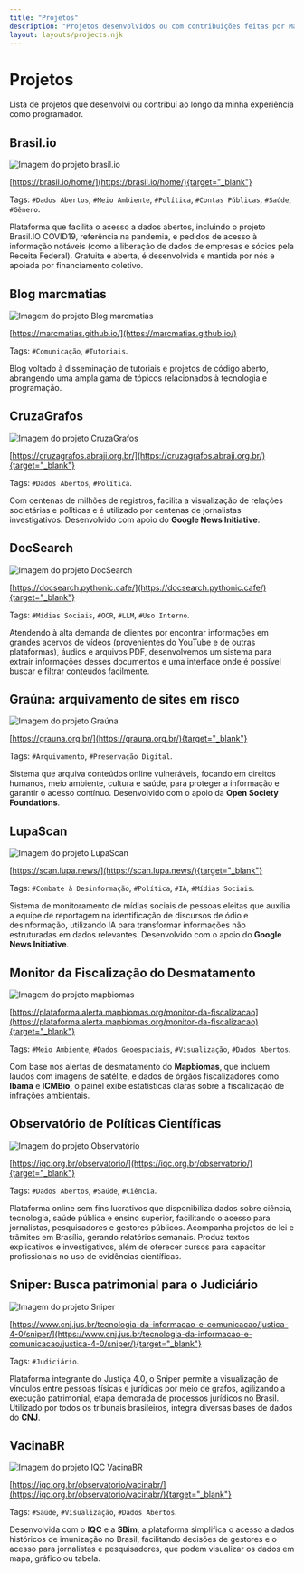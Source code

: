 ```yaml
---
title: "Projetos"
description: "Projetos desenvolvidos ou com contribuições feitas por Marcel Marques."
layout: layouts/projects.njk
---
```


# Projetos

Lista de projetos que desenvolvi ou contribuí ao longo da minha experiência como programador.

## Brasil.io

![Imagem do projeto brasil.io](/assets/images/content/projects/brasil-io.png)

[https://brasil.io/home/](https://brasil.io/home/){target="_blank"}

Tags: `#Dados Abertos`, `#Meio Ambiente`, `#Política`, `#Contas Públicas`, `#Saúde`, `#Gênero`.

Plataforma que facilita o acesso a dados abertos, incluindo o projeto Brasil.IO COVID19, referência na pandemia, e pedidos de acesso à informação notáveis (como a liberação de dados de empresas e sócios pela Receita Federal). Gratuita e aberta, é desenvolvida e mantida por nós e apoiada por financiamento coletivo.

## Blog marcmatias

![Imagem do projeto Blog marcmatias](/assets/images/content/projects/blogmarcmatias.png)

[https://marcmatias.github.io/](https://marcmatias.github.io/)

Tags: `#Comunicação`, `#Tutoriais`.

Blog voltado à disseminação de tutoriais e projetos de código aberto, abrangendo uma ampla gama de tópicos relacionados à tecnologia e programação.

## CruzaGrafos

![Imagem do projeto CruzaGrafos](/assets/images/content/projects/cruzagrafos.png)

[https://cruzagrafos.abraji.org.br/](https://cruzagrafos.abraji.org.br/){target="_blank"}

Tags: `#Dados Abertos`, `#Política`.

Com centenas de milhões de registros, facilita a visualização de relações societárias e políticas e é utilizado por centenas de jornalistas investigativos. Desenvolvido com apoio do **Google News Initiative**.

## DocSearch

![Imagem do projeto DocSearch](/assets/images/content/projects/docsearch.png)

[https://docsearch.pythonic.cafe/](https://docsearch.pythonic.cafe/){target="_blank"}

Tags: `#Mídias Sociais`, `#OCR`, `#LLM`, `#Uso Interno`.

Atendendo à alta demanda de clientes por encontrar informações em grandes acervos de vídeos (provenientes do YouTube e de outras plataformas), áudios e arquivos PDF, desenvolvemos um sistema para extrair informações desses documentos e uma interface onde é possível buscar e filtrar conteúdos facilmente.

## Graúna: arquivamento de sites em risco

![Imagem do projeto Graúna](/assets/images/content/projects/grauna.png)

[https://grauna.org.br/](https://grauna.org.br/){target="_blank"}

Tags: `#Arquivamento`, `#Preservação Digital`.

Sistema que arquiva conteúdos online vulneráveis, focando em direitos humanos, meio ambiente, cultura e saúde, para proteger a informação e garantir o acesso contínuo. Desenvolvido com o apoio da **Open Society Foundations**.

## LupaScan

![Imagem do projeto LupaScan](/assets/images/content/projects/lupascan.png)

[https://scan.lupa.news/](https://scan.lupa.news/){target="_blank"}

Tags: `#Combate à Desinformação`, `#Política`, `#IA`, `#Mídias Sociais`.

Sistema de monitoramento de mídias sociais de pessoas eleitas que auxilia a equipe de reportagem na identificação de discursos de ódio e desinformação, utilizando IA para transformar informações não estruturadas em dados relevantes. Desenvolvido com o apoio do **Google News Initiative**.

## Monitor da Fiscalização do Desmatamento

![Imagem do projeto mapbiomas](/assets/images/content/projects/mapbiomas.png)

[https://plataforma.alerta.mapbiomas.org/monitor-da-fiscalizacao](https://plataforma.alerta.mapbiomas.org/monitor-da-fiscalizacao){target="_blank"}

Tags: `#Meio Ambiente`, `#Dados Geoespaciais`, `#Visualização`, `#Dados Abertos`.

Com base nos alertas de desmatamento do **Mapbiomas**, que incluem laudos com imagens de satélite, e dados de órgãos fiscalizadores como **Ibama** e **ICMBio**, o painel exibe estatísticas claras sobre a fiscalização de infrações ambientais.

## Observatório de Políticas Científicas

![Imagem do projeto Observatório](/assets/images/content/projects/observatorio-iqc.png)

[https://iqc.org.br/observatorio/](https://iqc.org.br/observatorio/){target="_blank"}

Tags: `#Dados Abertos`, `#Saúde`, `#Ciência`.

Plataforma online sem fins lucrativos que disponibiliza dados sobre ciência, tecnologia, saúde pública e ensino superior, facilitando o acesso para jornalistas, pesquisadores e gestores públicos. Acompanha projetos de lei e trâmites em Brasília, gerando relatórios semanais. Produz textos explicativos e investigativos, além de oferecer cursos para capacitar profissionais no uso de evidências científicas.

## Sniper: Busca patrimonial para o Judiciário

![Imagem do projeto Sniper](/assets/images/content/projects/sniper.png)

[https://www.cnj.jus.br/tecnologia-da-informacao-e-comunicacao/justica-4-0/sniper/](https://www.cnj.jus.br/tecnologia-da-informacao-e-comunicacao/justica-4-0/sniper/){target="_blank"}

Tags: `#Judiciário`.

Plataforma integrante do Justiça 4.0, o Sniper permite a visualização de vínculos entre pessoas físicas e jurídicas por meio de grafos, agilizando a execução patrimonial, etapa demorada de processos jurídicos no Brasil. Utilizado por todos os tribunais brasileiros, integra diversas bases de dados do **CNJ**.

## VacinaBR

![Imagem do projeto IQC VacinaBR](/assets/images/content/projects/vacinabr.png)

[https://iqc.org.br/observatorio/vacinabr/](https://iqc.org.br/observatorio/vacinabr/){target="_blank"}

Tags: `#Saúde`, `#Visualização`, `#Dados Abertos`.

Desenvolvida com o **IQC** e a **SBim**, a plataforma simplifica o acesso a dados históricos de imunização no Brasil, facilitando decisões de gestores e o acesso para jornalistas e pesquisadores, que podem visualizar os dados em mapa, gráfico ou tabela.

